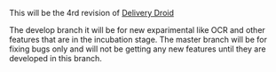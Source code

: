 This will be the 4rd revision of [Delivery Droid](https://play.google.com/store/apps/details?id=com.catglo.deliverydroid "Delivery Droid") 

The develop branch it will be for new exparimental like OCR and other features that are in the incubation stage. The master branch will be for fixing bugs only and will not be getting any new features until they are developed in this branch.
